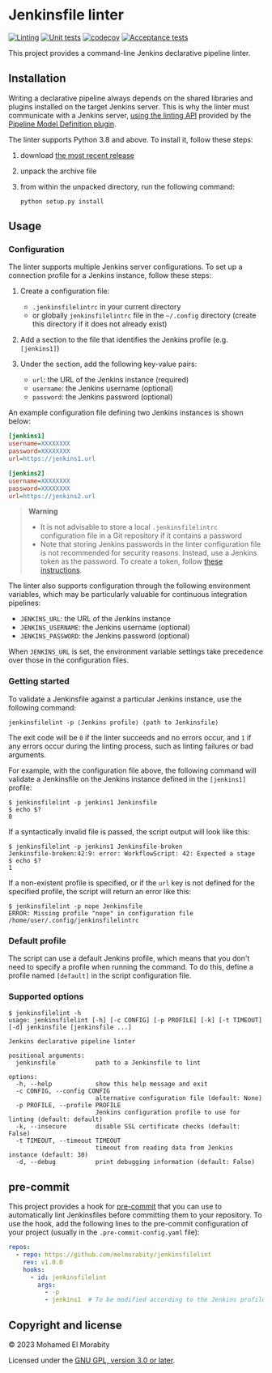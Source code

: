 # Jenkinsfile linter

[![Linting](https://github.com/melmorabity/jenkinsfilelint/actions/workflows/linting.yml/badge.svg)](https://github.com/melmorabity/jenkinsfilelint/actions/workflows/linting.yml) [![Unit tests](https://github.com/melmorabity/jenkinsfilelint/actions/workflows/unit_tests.yml/badge.svg)](https://github.com/melmorabity/jenkinsfilelint/actions/workflows/unit_tests.yml) [![codecov](https://codecov.io/gh/melmorabity/jenkinsfilelint/branch/main/graph/badge.svg)](https://codecov.io/gh/melmorabity/jenkinsfilelint) [![Acceptance tests](https://github.com/melmorabity/jenkinsfilelint/actions/workflows/acceptance_tests.yml/badge.svg)](https://github.com/melmorabity/jenkinsfilelint/actions/workflows/acceptance_tests.yml)

This project provides a command-line Jenkins declarative pipeline linter.

## Installation

Writing a declarative pipeline always depends on the shared libraries and plugins installed on the target Jenkins server. This is why the linter must communicate with a Jenkins server, [using the linting API](https://www.jenkins.io/doc/book/pipeline/development/#linter) provided by the [Pipeline Model Definition plugin](https://plugins.jenkins.io/pipeline-model-definition/).

The linter supports Python 3.8 and above. To install it, follow these steps:

1. download [the most recent release](https://github.com/melmorabity/jenkinsfilelint/releases)
2. unpack the archive file
3. from within the unpacked directory, run the following command:

    ```console
    python setup.py install
    ```

## Usage

### Configuration

The linter supports multiple Jenkins server configurations. To set up a connection profile for a Jenkins instance, follow these steps:

1. Create a configuration file:

    * `.jenkinsfilelintrc` in your current directory
    * or globally `jenkinsfilelintrc` file in the `~/.config` directory (create this directory if it does not already exist)

2. Add a section to the file that identifies the Jenkins profile (e.g. `[jenkins1]`)
3. Under the section, add the following key-value pairs:

    * `url`: the URL of the Jenkins instance (required)
    * `username`: the Jenkins username (optional)
    * `password`: the Jenkins password (optional)

An example configuration file defining two Jenkins instances is shown below:

```ini
[jenkins1]
username=XXXXXXXX
password=XXXXXXXX
url=https://jenkins1.url

[jenkins2]
username=XXXXXXXX
password=XXXXXXXX
url=https://jenkins2.url
```

> **Warning**
>
> * It is not advisable to store a local `.jenkinsfilelintrc` configuration file in a Git repository if it contains a password
> * Note that storing Jenkins passwords in the linter configuration file is not recommended for security reasons. Instead, use a Jenkins token as the password. To create a token, follow [these instructions](https://www.jenkins.io/doc/book/system-administration/authenticating-scripted-clients/).

The linter also supports configuration through the following environment variables, which may be particularly valuable for continuous integration pipelines:

* `JENKINS_URL`: the URL of the Jenkins instance
* `JENKINS_USERNAME`: the Jenkins username (optional)
* `JENKINS_PASSWORD`: the Jenkins password (optional)

When `JENKINS_URL` is set, the environment variable settings take precedence over those in the configuration files.

### Getting started

To validate a Jenkinsfile against a particular Jenkins instance, use the following command:

```console
jenkinsfilelint -p ⟨Jenkins profile⟩ ⟨path to Jenkinsfile⟩
```

The exit code will be `0` if the linter succeeds and no errors occur, and `1` if any errors occur during the linting process, such as linting failures or bad arguments.

For example, with the configuration file above, the following command will validate a Jenkinsfile on the Jenkins instance defined in the `[jenkins1]` profile:

```console
$ jenkinsfilelint -p jenkins1 Jenkinsfile
$ echo $?
0
```

If a syntactically invalid file is passed, the script output will look like this:

```console
$ jenkinsfilelint -p jenkins1 Jenkinsfile-broken
Jenkinsfile-broken:42:9: error: WorkflowScript: 42: Expected a stage
$ echo $?
1
```

If a non-existent profile is specified, or if the `url` key is not defined for the specified profile, the script will return an error like this:

```console
$ jenkinsfilelint -p nope Jenkinsfile
ERROR: Missing profile "nope" in configuration file /home/user/.config/jenkinsfilelintrc
```

### Default profile

The script can use a default Jenkins profile, which means that you don't need to specify a profile when running the command. To do this, define a profile named `[default]` in the script configuration file.

### Supported options

```console
$ jenkinsfilelint -h
usage: jenkinsfilelint [-h] [-c CONFIG] [-p PROFILE] [-k] [-t TIMEOUT] [-d] jenkinsfile [jenkinsfile ...]

Jenkins declarative pipeline linter

positional arguments:
  jenkinsfile           path to a Jenkinsfile to lint

options:
  -h, --help            show this help message and exit
  -c CONFIG, --config CONFIG
                        alternative configuration file (default: None)
  -p PROFILE, --profile PROFILE
                        Jenkins configuration profile to use for linting (default: default)
  -k, --insecure        disable SSL certificate checks (default: False)
  -t TIMEOUT, --timeout TIMEOUT
                        timeout from reading data from Jenkins instance (default: 30)
  -d, --debug           print debugging information (default: False)
```

## pre-commit

This project provides a hook for [pre-commit](https://pre-commit.com/) that you can use to automatically lint Jenkinsfiles before committing them to your repository. To use the hook, add the following lines to the pre-commit configuration of your project (usually in the `.pre-commit-config.yaml` file):

```yaml
repos:
  - repo: https://github.com/melmorabity/jenkinsfilelint
    rev: v1.0.0
    hooks:
      - id: jenkinsfilelint
        args:
          - -p
          - jenkins1  # To be modified according to the Jenkins profile used
```

## Copyright and license

© 2023 Mohamed El Morabity

Licensed under the [GNU GPL, version 3.0 or later](LICENSE).
